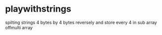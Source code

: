# playwithstrings
spilting strings 4 bytes by 4 bytes  reversely and store every 4  in  sub array offmulti array
